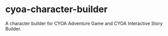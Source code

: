# cyoa-character-builder
A character builder for CYOA Adventure Game and CYOA Interactive Story Builder.
